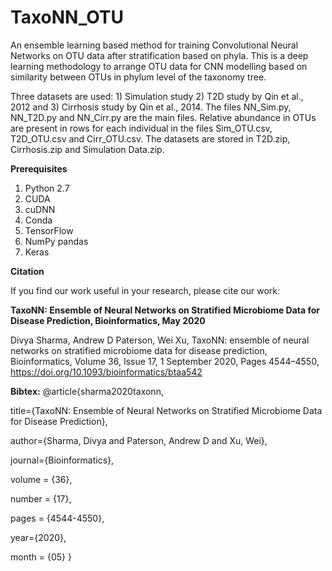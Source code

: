 # TaxoNN_OTU

An ensemble learning based method for training Convolutional Neural Networks on OTU data after stratification based on phyla. This is a deep learning methodology to arrange OTU data for CNN modelling based on similarity between OTUs in phylum level of the taxonomy tree.


Three datasets are used: 1) Simulation study 2) T2D study by Qin et al., 2012 and 3) Cirrhosis study by Qin et al., 2014. The files NN_Sim.py, NN_T2D.py and NN_Cirr.py are the main files. Relative abundance in OTUs are present in rows for each individual in the files Sim_OTU.csv, T2D_OTU.csv and Cirr_OTU.csv. 
The datasets are stored in T2D.zip, Cirrhosis.zip and Simulation Data.zip. 

**Prerequisites**

1.	Python 2.7
2.	CUDA
3.	cuDNN
4.	Conda
5.	TensorFlow 
6.	NumPy pandas 
7.	Keras

**Citation**

If you find our work useful in your research, please cite our work:

**TaxoNN: Ensemble of Neural Networks on Stratified Microbiome Data for Disease Prediction, Bioinformatics, May 2020**

Divya Sharma, Andrew D Paterson, Wei Xu, TaxoNN: ensemble of neural networks on stratified microbiome data for disease prediction, Bioinformatics, Volume 36, Issue 17, 1 September 2020, Pages 4544–4550, https://doi.org/10.1093/bioinformatics/btaa542

**Bibtex:**
@article{sharma2020taxonn,

  title={TaxoNN: Ensemble of Neural Networks on Stratified Microbiome Data for Disease Prediction},
  
  author={Sharma, Divya and Paterson, Andrew D and Xu, Wei},
  
  journal={Bioinformatics},
  
  volume = {36},
  
  number = {17},
  
  pages = {4544-4550},
  
  year={2020},
  
  month = {05}
}
